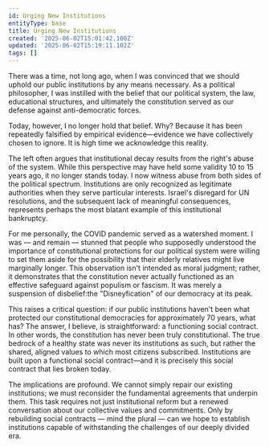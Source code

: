 ```yaml
---
id: Urging New Institutions
entityType: base
title: Urging New Institutions
created: '2025-06-02T15:01:42.100Z'
updated: '2025-06-02T15:19:11.102Z'
tags: []
---
```

There was a time, not long ago, when I was convinced that we should uphold our public institutions by any means necessary. As a political philosopher, I was instilled with the belief that our political system, the law, educational structures, and ultimately the constitution served as our defense against anti-democratic forces.

Today, however, I no longer hold that belief. Why? Because it has been repeatedly falsified by empirical evidence—evidence we have collectively chosen to ignore. It is high time we acknowledge this reality.

The left often argues that institutional decay results from the right's abuse of the system. While this perspective may have held some validity 10 to 15 years ago, it no longer stands today. I now witness abuse from both sides of the political spectrum. Institutions are only recognized as legitimate authorities when they serve particular interests. Israel's disregard for UN resolutions, and the subsequent lack of meaningful consequences, represents perhaps the most blatant example of this institutional bankruptcy.

For me personally, the COVID pandemic served as a watershed moment. I was — and remain — stunned that people who supposedly understood the importance of constitutional protections for our political system were willing to set them aside for the possibility that their elderly relatives might live marginally longer. This observation isn't intended as moral judgment; rather, it demonstrates that the constitution never actually functioned as an effective safeguard against populism or fascism. It was merely a suspension of disbelief:the "Disneyfication" of our democracy at its peak.

This raises a critical question: if our public institutions haven't been what protected our constitutional democracies for approximately 70 years, what has? The answer, I believe, is straightforward: a functioning social contract. In other words, the constitution has never been truly constitutional. The true bedrock of a healthy state was never its institutions as such, but rather the shared, aligned values to which most citizens subscribed. Institutions are built upon a functional social contract—and it is precisely this social contract that lies broken today.

The implications are profound. We cannot simply repair our existing institutions; we must reconsider the fundamental agreements that underpin them. This task requires not just institutional reform but a renewed conversation about our collective values and commitments. Only by rebuilding social contracts — mind the plural — can we hope to establish institutions capable of withstanding the challenges of our deeply divided era.
